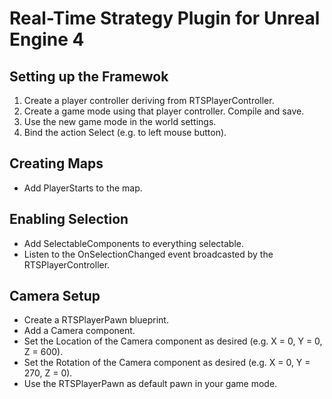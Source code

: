 # Real-Time Strategy Plugin for Unreal Engine 4

## Setting up the Framewok

1. Create a player controller deriving from RTSPlayerController.
1. Create a game mode using that player controller. Compile and save.
1. Use the new game mode in the world settings.
1. Bind the action Select (e.g. to left mouse button).

## Creating Maps

* Add PlayerStarts to the map.

## Enabling Selection

* Add SelectableComponents to everything selectable.
* Listen to the OnSelectionChanged event broadcasted by the RTSPlayerController.

## Camera Setup

* Create a RTSPlayerPawn blueprint.
* Add a Camera component.
* Set the Location of the Camera component as desired (e.g. X = 0, Y = 0, Z = 600).
* Set the Rotation of the Camera component as desired (e.g. X = 0, Y = 270, Z = 0).
* Use the RTSPlayerPawn as default pawn in your game mode.

